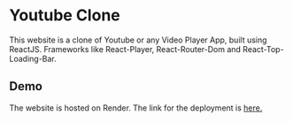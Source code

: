 # Youtube Clone

This website is a clone of Youtube or any Video Player App, built using ReactJS. Frameworks like React-Player, React-Router-Dom and React-Top-Loading-Bar.

## Demo

The website is hosted on Render. The link for the deployment is [here.](https://youtubeclone-81pg.onrender.com/)
